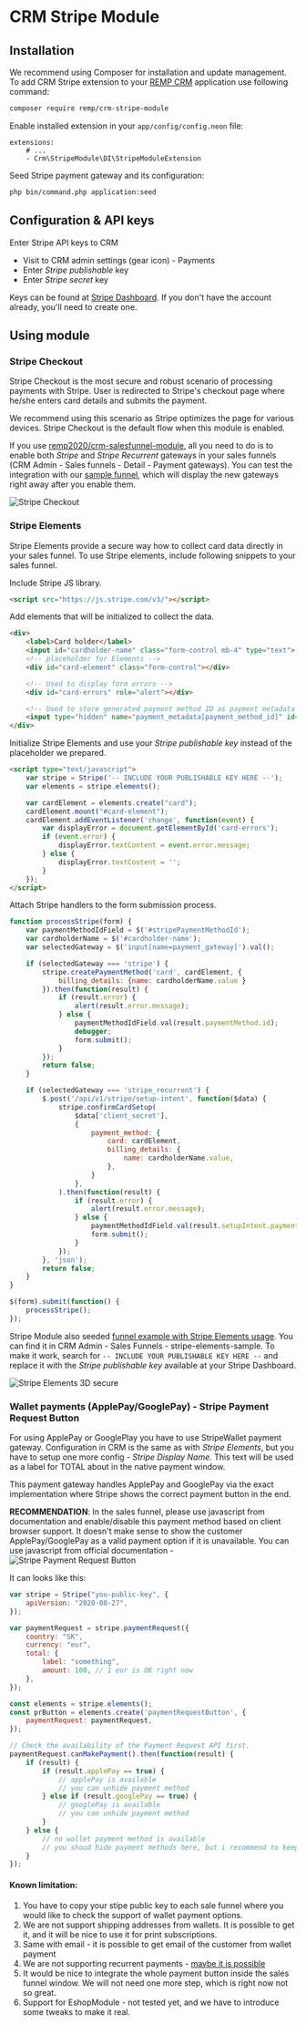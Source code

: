 # CRM Stripe Module

## Installation

We recommend using Composer for installation and update management. To add CRM Stripe extension to your [REMP CRM](https://github.com/remp2020/crm-skeleton/) application use following command:

```bash
composer require remp/crm-stripe-module
```

Enable installed extension in your `app/config/config.neon` file:

```neon
extensions:
	# ...
	- Crm\StripeModule\DI\StripeModuleExtension
```

Seed Stripe payment gateway and its configuration:

```bash
php bin/command.php application:seed
```

## Configuration & API keys

Enter Stripe API keys to CRM

   - Visit to CRM admin settings (gear icon) - Payments
   - Enter *Stripe publishable* key
   - Enter *Stripe secret* key
    
Keys can be found at [Stripe Dashboard](https://dashboard.stripe.com/test/apikeys). If you don't have the account already, you'll need to create one.  

## Using module

### Stripe Checkout

Stripe Checkout is the most secure and robust scenario of processing payments with Stripe. User is redirected to Stripe's checkout page where he/she enters card details and submits the payment.

We recommend using this scenario as Stripe optimizes the page for various devices. Stripe Checkout is the default flow when this module is enabled.

If you use [remp2020/crm-salesfunnel-module](https://github.com/remp2020/crm-salesfunnel-module), all you need to do is to enable both *Stripe* and *Stripe Recurrent* gateways in your sales funnels (CRM Admin - Sales funnels - Detail - Payment gateways). You can test the integration with our [sample funnel](https://github.com/remp2020/crm-salesfunnel-module/blob/master/src/seeders/sales_funnels/sample.twig), which will display the new gateways right away after you enable them.

![Stripe Checkout](./docs/stripe_checkout.gif)

### Stripe Elements

Stripe Elements provide a secure way how to collect card data directly in your sales funnel. To use Stripe elements, include following snippets to your sales funnel.

Include Stripe JS library.

```html
<script src="https://js.stripe.com/v3/"></script>
```

Add elements that will be initialized to collect the data.

```html
<div>
    <label>Card holder</label>
    <input id="cardholder-name" class="form-control mb-4" type="text">
    <!-- placeholder for Elements -->
    <div id="card-element" class="form-control"></div>

    <!-- Used to display form errors -->
    <div id="card-errors" role="alert"></div>

    <!-- Used to store generated payment method ID as payment metadata -->
    <input type="hidden" name="payment_metadata[payment_method_id]" id="stripePaymentMethodId">
</div>
```

Initialize Stripe Elements and use your *Stripe publishable key* instead of the placeholder we prepared.

```html
<script type="text/javascript">
    var stripe = Stripe('-- INCLUDE YOUR PUBLISHABLE KEY HERE --');
    var elements = stripe.elements();

    var cardElement = elements.create("card");
    cardElement.mount("#card-element");
    cardElement.addEventListener('change', function(event) {
        var displayError = document.getElementById('card-errors');
        if (event.error) {
            displayError.textContent = event.error.message;
        } else {
            displayError.textContent = '';
        }
    });
</script>
```

Attach Stripe handlers to the form submission process.

```js
function processStripe(form) {
    var paymentMethodIdField = $('#stripePaymentMethodId');
    var cardholderName = $('#cardholder-name');
    var selectedGateway = $('input[name=payment_gateway]').val();

    if (selectedGateway === 'stripe') {
        stripe.createPaymentMethod('card', cardElement, {
            billing_details: {name: cardholderName.value }
        }).then(function(result) {
            if (result.error) {
                alert(result.error.message);
            } else {
                paymentMethodIdField.val(result.paymentMethod.id);
                debugger;
                form.submit();
            }
        });
        return false;
    }

    if (selectedGateway === 'stripe_recurrent') {
        $.post('/api/v1/stripe/setup-intent', function($data) {
            stripe.confirmCardSetup(
                $data['client_secret'],
                {
                    payment_method: {
                        card: cardElement,
                        billing_details: {
                            name: cardholderName.value,
                        },
                    }
                },
            ).then(function(result) {
                if (result.error) {
                    alert(result.error.message);
                } else {
                    paymentMethodIdField.val(result.setupIntent.payment_method);
                    form.submit();
                }
            });
        }, 'json');
        return false;
    }
}

$(form).submit(function() {
    processStripe();
});
```
Stripe Module also seeded [funnel example with Stripe Elements usage](./src/seeders/sales_funnels/stripe-elements-sample.twig). You can find it in CRM Admin - Sales Funnels - stripe-elements-sample. To make it work, search for `-- INCLUDE YOUR PUBLISHABLE KEY HERE --` and replace it with the *Stripe publishable key* available at your Stripe Dashboard.

![Stripe Elements 3D secure](./docs/stripe_elements_3dsecure.gif)


### Wallet payments (ApplePay/GooglePay) - Stripe Payment Request Button

For using ApplePay or GooglePlay you have to use StripeWallet payment gateway.
Configuration in CRM is the same as with *Stripe Elements*, but you have to setup one more config - _Stripe Display Name_. This text will be used as a label for TOTAL about in the native payment window.

This payment gateway handles ApplePay and GooglePay via the exact implementation where Stripe shows the correct payment button in the end.

**RECOMMENDATION**: In the sales funnel, please use javascript from documentation and enable/disable this payment method based on client browser support. It doesn't make sense to show the customer ApplePay/GooglePay as a valid payment option if it is unavailable. You can use javascript from official documentation - ![Stripe Payment Request Button](https://stripe.com/docs/stripe-js/elements/payment-request-button)

It can looks like this:

```js
var stripe = Stripe("you-public-key", {
    apiVersion: "2020-08-27",
});

var paymentRequest = stripe.paymentRequest({
    country: "SK",
    currency: "eur",
    total: {
        label: "something",
        amount: 100, // 1 eur is OK right now
    },
});

const elements = stripe.elements();
const prButton = elements.create('paymentRequestButton', {
    paymentRequest: paymentRequest,
});

// Check the availability of the Payment Request API first.
paymentRequest.canMakePayment().then(function(result) {
    if (result) {
        if (result.applePay == true) {
            // applePay is available
            // you can unhide payment method
        } else if (result.googlePay == true) {
            // googlePay is available
            // you can unhide payment method
        }
    } else {
        // no wallet payment method is available
        // you shoud hide payment methods here, but i recommend to keep it hidden by default
    }
});
```

#### Known limitation:

1. You have to copy your stipe public key to each sale funnel where you would like to check the support of wallet payment options.
2. We are not support shipping addresses from wallets. It is possible to get it, and it will be nice to use it for print subscriptions.
3. Same with email - it is possible to get email of the customer from wallet payment
4. We are not supporting recurrent payments - [maybe it is possible](https://support.stripe.com/questions/using-apple-pay-for-recurring-payments)
5. It would be nice to integrate the whole payment button inside the sales funnel window. We will not need one more step, which is right now not so great.
6. Support for EshopModule - not tested yet, and we have to introduce some tweaks to make it real.